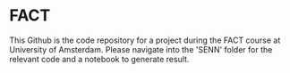 # FACT
This Github is the code repository for a project during the FACT course at University of Amsterdam. Please navigate into the 'SENN' folder for the relevant code and a notebook to generate result.
